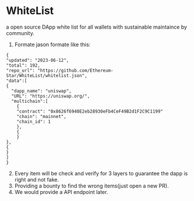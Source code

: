 # WhiteList
a open source DApp white list for all wallets with sustainable maintaince by community.

1. Formate
jason formate like this:
```
{
"updated": "2023-06-12",
"total": 192,
"repo_url": "https://github.com/Ethereum-Star/WhiteList/whitelist.json",
"data":[
{
  "dapp_name": "uniswap",
  "URL": "https://uniswap.org/",
  "multichain":[
    {
    "contract": "0x8626f6940E2eb28930eFb4CeF49B2d1F2C9C1199"
    "chain": "mainnet",
    "chain_id": 1
    },
    {
    }
},
{
}
]
}
```

2. Every item will be check and verify for 3 layers to guarantee the dapp is right and not fake.
3. Providing a bounty to find the wrong items(just open a new PR).
4. We would provide a API endpoint later.

